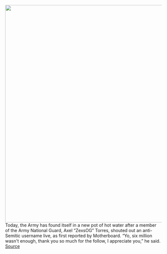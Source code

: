 <img src='https://cdn.vox-cdn.com/thumbor/Rm-WkGZyUR_LBX0Ewe0h9XwW5II=/0x0:2040x1360/1200x800/filters:focal(857x517:1183x843)/cdn.vox-cdn.com/uploads/chorus_image/image/67417293/acastro_200901_1777_twitch_0003.0.0.jpg' width='700px' /><br/>
Today, the Army has found itself in a new pot of hot water after a member of the Army National Guard, Axel “ZexsOG” Torres, shouted out an anti-Semitic username live, as first reported by Motherboard. “Yo, six million wasn't enough, thank you so much for the follow, I appreciate you,” he said.
<a href='https://www.theverge.com/2020/9/16/21439911/us-army-axel-torres-esports-navy-anti-semitic-slur-twitch'> Source <a/>
